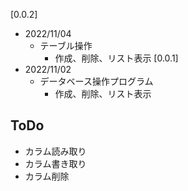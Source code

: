 [0.0.2]
  * 2022/11/04
    * テーブル操作
      * 作成、削除、リスト表示
[0.0.1]
  * 2022/11/02
    * データベース操作プログラム
      * 作成、削除、リスト表示

## ToDo
* カラム読み取り
* カラム書き取り
* カラム削除